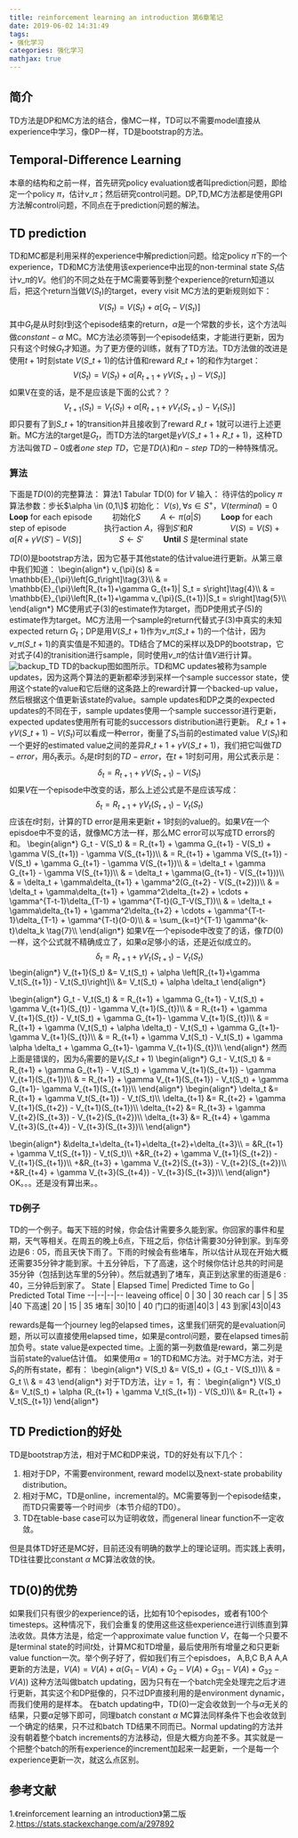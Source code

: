 ```yaml
---
title: reinforcement learning an introduction 第6章笔记
date: 2019-06-02 14:31:49
tags:
- 强化学习
categories: 强化学习
mathjax: true
---
```


## 简介
TD方法是DP和MC方法的结合，像MC一样，TD可以不需要model直接从experience中学习，像DP一样，TD是bootstrap的方法。

## Temporal-Difference Learning
本章的结构和之前一样，首先研究policy evaluation或者叫prediction问题，即给定一个policy $\pi$，估计$v\_{\pi}$；然后研究control问题。DP,TD,MC方法都是使用GPI方法解control问题，不同点在于prediction问题的解法。

## TD prediction
TD和MC都是利用采样的experience中解prediction问题。给定policy $\pi$下的一个experience，TD和MC方法使用该experience中出现的non-terminal state $S_t$估计$v\_{\pi}$的$V$。他们的不同之处在于MC需要等到整个experience的return知道以后，把这个return当做$V(S_t)$的target，every visit MC方法的更新规则如下：
$$V(S_t) = V(S_t) + \alpha \left[G_t - V(S_t)\right]\tag{1}$$
其中$G_t$是从时刻$t$到这个episode结束的return，$\alpha$是一个常数的步长，这个方法叫做$constant-\alpha$ MC。MC方法必须等到一个episode结束，才能进行更新，因为只有这个时候$G_t$才知道。为了更方便的训练，就有了TD方法。TD方法做的改进是使用$t+1$时刻state $V(S\_{t+1})$的估计值和reward $R\_{t+1}$的和作为target：
$$V(S_t) = V(S_t) + \alpha \left[R_{t+1}+\gamma V(S_{t+1}) - V(S_t)\right]\tag{2}$$
如果V在变的话，是不是应该是下面的公式？？
$$V_{t+1}(S_t) = V_t(S_t) + \alpha \left[R_{t+1}+\gamma V_t(S_{t+1}) - V_t(S_t)\right]$$
即只要有了到$S\_{t+1}$的transition并且接收到了reward $R\_{t+1}$就可以进行上述更新。MC方法的target是$G_t$，而TD方法的target是$\gamma V(S\_{t+1} + R\_{t+1})$，这种TD方法叫做$TD-0$或者$one\ step\ TD$，它是$TD(\lambda)$和$n-step\ TD$的一种特殊情况。
### 算法
下面是$TD(0)$的完整算法：
算法1 Tabular TD(0) for $V$
输入： 待评估的policy $\pi$
算法参数：步长$\alpha \in (0,1\]$
初始化： $V(s), \forall s\in S^{+}，V(terminal) = 0$
**Loop** for each episode
$\qquad$初始化$S$
$\qquad A\leftarrow \pi(a|S)$
$\qquad$**Loop** for each step of episode
$\qquad\qquad$执行action $A$，得到$S'$和$R$
$\qquad\qquad V(S) = V(S) + \alpha \left[R + \gamma V(S') - V(S)\right]$
$\qquad\qquad$$S\leftarrow S'$
$\qquad$**Until** $S$ 是terminal state

$TD(0)$是bootstrap方法，因为它基于其他state的估计value进行更新。从第三章中我们知道：
\begin{align\*}
v\_{\pi}(s) & = \mathbb{E}\_{\pi}\left[G_t\right]\tag{3}\\\\
& = \mathbb{E}\_{\pi}\left[R\_{t+1}+\gamma G\_{t+1}| S_t = s\right]\tag{4}\\\\
& = \mathbb{E}\_{\pi}\left[R\_{t+1}+\gamma v\_{\pi}(S\_{t+1})|S_t = s\right]\tag{5}\\\\
\end{align\*}
MC使用式子$(3)$的estimate作为target，而DP使用式子$(5)$的estimate作为target。MC方法用一个sample的return代替式子$(3)$中真实的未知expected return $G_t$；DP是用$V(S\_{t+1})$作为$v\_{\pi}(S\_{t+1})$的一个估计，因为$v\_{\pi}(S\_{t+1})$的真实值是不知道的。TD结合了MC的采样以及DP的bootstrap，它对式子$(4)$的tranisition进行sample，同时使用$v\_{\pi}$的估计值$V$进行计算。
![backup_TD](backup_td.png)
TD的backup图如图所示。TD和MC updates被称为sample updates，因为这两个算法的更新都牵涉到采样一个sample successor state，使用这个state的value和它后继的这条路上的reward计算一个backed-up value，然后根据这个值更新该state的value。sample updates和DP之类的expected updates的不同在于，sample updates使用一个sample successor进行更新，expected updates使用所有可能的successors distribution进行更新。
$R\_{t+1} + \gamma V(S\_{t+1}) - V(S_t)$可以看成一种error，衡量了$S_t$当前的estimated value $V(S_t)$和一个更好的estimated value之间的差异$R\_{t+1} +\gamma V(S\_{t+1})$，我们把它叫做$TD-error$，用$\delta_t$表示。$\delta_t$是$t$时刻的$TD-error$，在$t+1$时刻可用，用公式表示是：
$$\delta_t = R_{t+1} + \gamma V(S_{t+1}) - V(S_t) \tag{6}$$
如果$V$在一个episode中改变的话，那么上述公式是不是应该写成：
$$\delta_t = R_{t+1} + \gamma V_t(S_{t+1}) - V_t(S_t)$$
应该在$t$时刻，计算的TD error是用来更新$t+1$时刻的value的。如果$V$在一个episdoe中不变的话，就像MC方法一样，那么MC error可以写成TD errors的和。
\begin{align\*}
G_t - V(S_t) & = R\_{t+1} + \gamma G\_{t+1} - V(S_t) + \gamma V(S\_{t+1}) - \gamma V(S\_{t+1})\\\\
& = R\_{t+1} + \gamma V(S\_{t+1}) - V(S_t) + \gamma G\_{t+1} - \gamma V(S\_{t+1})\\\\
& = \delta_t + \gamma G\_{t+1} - \gamma V(S\_{t+1})\\\\
& = \delta_t + \gamma(G\_{t+1} - V(S\_{t+1}))\\\\
& = \delta_t + \gamma\delta\_{t+1} + \gamma^2(G\_{t+2} - V(S\_{t+2}))\\\\
& = \delta_t + \gamma\delta\_{t+1} + \gamma^2\delta\_{t+2} + \cdots + \gamma^{T-t-1}\delta\_{T-1} + \gamma^{T-t}(G_T-V(S_T))\\\\
& = \delta_t + \gamma\delta\_{t+1} + \gamma^2\delta\_{t+2} + \cdots + \gamma^{T-t-1}\delta\_{T-1} + \gamma^{T-t}(0-0)\\\\
& = \sum\_{k=t}^{T-1} \gamma^{k-t}\delta_k \tag{7}\\\\
\end{align\*}
如果$V$在一个episode中改变了的话，像$TD(0)$一样，这个公式就不精确成立了，如果$\alpha$足够小的话，还是近似成立的。
$$\delta_t = R_{t+1} + \gamma V_t(S_{t+1}) - V_t(S_t)$$
\begin{align\*}
V\_{t+1}(S_t) &= V_t(S_t) + \alpha \left[R\_{t+1}+\gamma V_t(S\_{t+1}) - V_t(S_t)\right]\\\\
&= V_t(S_t) + \alpha \delta_t
\end{align\*}

\begin{align\*}
G_t - V_t(S_t) & = R\_{t+1} + \gamma G\_{t+1} - V_t(S_t) + \gamma V\_{t+1}(S\_{t}) - \gamma V\_{t+1}(S\_{t})\\\\
& = R\_{t+1} + \gamma V\_{t+1}(S\_{t}) - V_t(S_t) + \gamma G\_{t+1}- \gamma V\_{t+1}(S\_{t})\\\\
& = R\_{t+1} + \gamma (V_t(S_t) + \alpha \delta_t) - V_t(S_t) + \gamma G\_{t+1}- \gamma V\_{t+1}(S\_{t})\\\\
& = R\_{t+1} + \gamma V_t(S_t) - V_t(S_t) + \gamma \alpha \delta_t + \gamma G\_{t+1}- \gamma V\_{t+1}(S\_{t})\\\\
\end{align\*}
然而上面是错误的，因为$\delta_t$需要的是$V_t(S\_{t+1})$
\begin{align\*}
G_t - V_t(S_t) & = R\_{t+1} + \gamma G\_{t+1} - V_t(S_t) + \gamma V\_{t+1}(S\_{t+1}) - \gamma V\_{t+1}(S\_{t+1})\\\\
& = R\_{t+1} + \gamma V\_{t+1}(S\_{t+1}) - V_t(S_t) + \gamma G\_{t+1}- \gamma V\_{t+1}(S\_{t+1})\\\\
\end{align\*}
\begin{align\*}
\delta_t &= R\_{t+1} + \gamma V_t(S\_{t+1}) - V_t(S_t)\\\\
\delta\_{t+1} &= R\_{t+2} + \gamma V\_{t+1}(S\_{t+2}) - V\_{t+1}(S\_{t+1})\\\\
\delta\_{t+2} &= R\_{t+3} + \gamma V\_{t+2}(S\_{t+3}) - V\_{t+2}(S\_{t+2})\\\\
\delta\_{t+3} &= R\_{t+4} + \gamma V\_{t+3}(S\_{t+4}) - V\_{t+3}(S\_{t+3})\\\\
\end{align\*}

\begin{align\*}
&\delta_t+\delta\_{t+1}+\delta\_{t+2}+\delta\_{t+3}\\\\ 
= &R\_{t+1} + \gamma V_t(S\_{t+1}) - V_t(S_t)\\\\
+&R\_{t+2} + \gamma V\_{t+1}(S\_{t+2}) - V\_{t+1}(S\_{t+1})\\\\
+&R\_{t+3} + \gamma V\_{t+2}(S\_{t+3}) - V\_{t+2}(S\_{t+2})\\\\
+&R\_{t+4} + \gamma V\_{t+3}(S\_{t+4}) - V\_{t+3}(S\_{t+3})\\\\
\end{align\*}
OK。。。还是没有算出来。。
### TD例子
TD的一个例子。每天下班的时候，你会估计需要多久能到家。你回家的事件和星期，天气等相关。在周五的晚上6点，下班之后，你估计需要30分钟到家。到车旁边是$6:05$，而且天快下雨了。下雨的时候会有些堵车，所以估计从现在开始大概还需要$35$分钟才能到家。十五分钟后，下了高速，这个时候你估计总共的时间是$35$分钟（包括到达车里的$5$分钟）。然后就遇到了堵车，真正到达家里的街道是$6:40$，三分钟后到家了。
State | Elapsed Time| Predicted Time to Go | Predicted Total Time
--|--|--|--
leaveing office| 0 | 30 | 30
reach car | 5 | 35 |40
下高速| 20 | 15 | 35
堵车| 30|10 | 40
门口的街道|40|3 | 43
到家|43|0|43

rewards是每一个journey leg的elapsed times，这里我们研究的是evaluation问题，所以可以直接使用elapsed time，如果是control问题，要在elapsed times前加负号。state value是expected time。上面的第一列数值是reward，第二列是当前state的value估计值。
如果使用$\alpha = 1$的TD和MC方法。对于MC方法，对于$S_t$的所有state，都有：
\begin{align\*}
V(S_t) &= V(S_t) + (G_t - V(S_t))\\\\
& = G_t \\\\
& = 43
\end{align\*}
对于TD方法，让$\gamma=1$，有：
\begin{align\*}
V(S_t) &= V_t(S_t) + \alpha (R\_{t+1} +  \gamma V\_t(S\_{t+1}) - V(S_t))\\\\
&= R\_{t+1} + V\_t(S\_{t+1})
\end{align\*}

## TD Prediction的好处
TD是bootstrap方法，相对于MC和DP来说，TD的好处有以下几个：
1. 相对于DP，不需要environment, reward model以及next-state probability distribution。
2. 相对于MC，TD是online，incremental的。MC需要等到一个episode结束，而TD只需要等一个时间步（本节介绍的TD0）。
3. TD在table-base case可以为证明收敛，而general linear function不一定收敛。

但是具体TD好还是MC好，目前还没有明确的数学上的理论证明。而实践上表明，TD往往要比constant $\alpha$ MC算法收敛的快。

## TD(0)的优势
如果我们只有很少的experience的话，比如有$10$个episodes，或者有$100$个timesteps。这种情况下，我们会重复的使用这些这些experience进行训练直到算法收敛。具体方法是，给定一个approximate value function $V$，在每一个只要不是terminal state的时间$t$处，计算MC和TD增量，最后使用所有增量之和只更新value function一次。举个例子好了，假如我们有三个episdoes，
A,B,C
B,A
A,A
更新的方法是，$V(A) = V(A) + \alpha(G_1 - V(A) + G_2 - V(A) + G_{31} - V(A) + G_{32} -V(A))$
这种方法叫做batch updating，因为只有在一个batch完全处理完之后才进行更新，其实这个和DP挺像的，只不过DP直接利用的是environment dynamic，而我们使用的是样本。
在batch updating中，TD(0)一定会收敛到一个与$\alpha$无关的结果，只要$\alpha$足够下即可，同理batch constant $\alpha$ MC算法同样条件下也会收敛到一个确定的结果，只不过和batch TD结果不同而已。Normal updating的方法并没有朝着整个batch increments的方法移动，但是大概方向差不多。其实就是一个把整个batch的所有experience的increment加起来一起更新，一个是每一个experience更新一次，就这么点区别。

## 参考文献
1.《reinforcement learning an introduction》第二版
2.https://stats.stackexchange.com/a/297892
